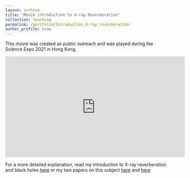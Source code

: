```yaml
---
layout: archive
title: "Movie introduction to X-ray Reverberation"
collection: teaching
permalink: /portfolio/Introduction_X-ray_reverberation
author_profile: true
---
```

This movie was created as public outreach and was played during the Science Expo 2021 in Hong Kong.
<iframe width="560" height="315" src="https://www.youtube.com/embed/QXvJrJnXvqo" title="Introduction to X-ray reverberation" frameborder="0" allow="accelerometer; autoplay=1; clipboard-write; encrypted-media; gyroscope; picture-in-picture" allowfullscreen></iframe>

For a more detailed explanation, read my introduction to X-ray reverberation and black holes 
<a href="https://gfh112.github.io/Lars/theory/X-ray_reverberation" target="_self">here</a> or my two papers on this subject <a href="https://gfh112.github.io/Lars/publications/X-ray-flourescence" target="_self">here</a> and <a href="https://gfh112.github.io/Lars/publications/X-ray_reverberation" target="_self">here</a>
